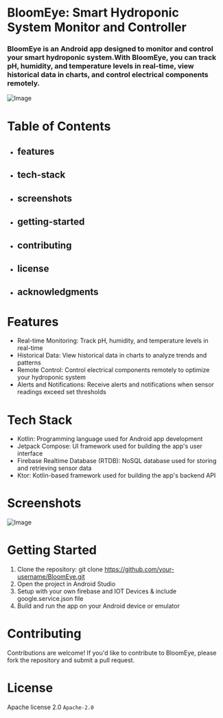 

# BloomEye: Smart Hydroponic System Monitor and Controller

### BloomEye is an Android app designed to monitor and control your smart hydroponic system.With BloomEye, you can track pH, humidity, and temperature levels in real-time, view historical data in charts, and control electrical components remotely.

![Image](https://github.com/user-attachments/assets/90be43f1-2dd1-4eea-b193-30a2d17a45e9)

# Table of Contents
- ## features
- ## tech-stack
- ## screenshots
- ## getting-started
- ## contributing
- ## license
- ## acknowledgments

# Features
- Real-time Monitoring: Track pH, humidity, and temperature levels in real-time
- Historical Data: View historical data in charts to analyze trends and patterns
- Remote Control: Control electrical components remotely to optimize your hydroponic system
- Alerts and Notifications: Receive alerts and notifications when sensor readings exceed set thresholds

# Tech Stack
- Kotlin: Programming language used for Android app development
- Jetpack Compose: UI framework used for building the app's user interface
- Firebase Realtime Database (RTDB): NoSQL database used for storing and retrieving sensor data
- Ktor: Kotlin-based framework used for building the app's backend API

# Screenshots

![Image](https://github.com/user-attachments/assets/822f11f6-0c58-4b05-afed-43411899ee9d)

# Getting Started
1. Clone the repository: git clone https://github.com/your-username/BloomEye.git
2. Open the project in Android Studio
3. Setup with your own firebase and IOT Devices & include google.service.json file   
4. Build and run the app on your Android device or emulator

# Contributing
Contributions are welcome! If you'd like to contribute to BloomEye, please fork the repository and submit a pull request.

# License
Apache license 2.0  ```	Apache-2.0 ```
